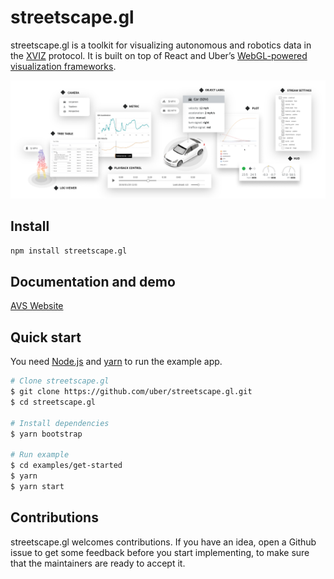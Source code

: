 # streetscape.gl

streetscape.gl is a toolkit for visualizing autonomous and robotics data in the [XVIZ](https://github.com/uber/xviz) protocol. It is built on top of React and Uber’s [WebGL-powered visualization frameworks](http://vis.gl).

![UI Components](docs/images/ui-controls.png)

## Install

```bash
npm install streetscape.gl
```

## Documentation and demo

[AVS Website](http://avs.auto)

## Quick start

You need [Node.js](https://nodejs.org/en/) and [yarn](https://yarnpkg.com/lang/en/docs/install) to run the example app.

```bash
# Clone streetscape.gl
$ git clone https://github.com/uber/streetscape.gl.git
$ cd streetscape.gl

# Install dependencies
$ yarn bootstrap

# Run example
$ cd examples/get-started
$ yarn
$ yarn start
```

## Contributions

streetscape.gl welcomes contributions. If you have an idea, open a
Github issue to get some feedback before you start implementing, to make sure that the maintainers are ready to accept it.
